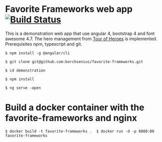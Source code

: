 # Favorite Frameworks web app [![Build Status](https://travis-ci.org/borchsenius/favorite-frameworks.svg?branch=master)](https://travis-ci.org/borchsenius/favorite-frameworks)
This is a demonstration web app that use angular 4, bootstrap 4 and font awesome 4.7. The hero management from [Tour of Heroes](https://angular.io/tutorial) is implemented.
Prerequisites npm, typescript and git.

 `$ npm install -g @angular/cli`
  
 `$ git clone git@github.com:borchsenius/favorite-frameworks.git`

 `$ cd demonstration`

 `$ npm install`
  
 `$ ng serve -open`

# Build a docker container with the favorite-frameworks and nginx

`$ docker build -t favorite-frameworks . 
 $ docker run -d -p 8080:80 favorite-frameworks
`
